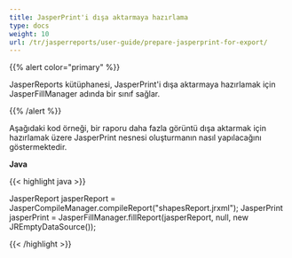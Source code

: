 ```yaml
---
title: JasperPrint'i dışa aktarmaya hazırlama
type: docs
weight: 10
url: /tr/jasperreports/user-guide/prepare-jasperprint-for-export/
---
```


{{% alert color="primary" %}}

JasperReports kütüphanesi, JasperPrint'i dışa aktarmaya hazırlamak için JasperFillManager adında bir sınıf sağlar.

{{% /alert %}}

Aşağıdaki kod örneği, bir raporu daha fazla görüntü dışa aktarmak için hazırlamak üzere JasperPrint nesnesi oluşturmanın nasıl yapılacağını göstermektedir.

**Java**

{{< highlight java >}}

JasperReport jasperReport = JasperCompileManager.compileReport("shapesReport.jrxml");
JasperPrint jasperPrint = JasperFillManager.fillReport(jasperReport, null, new JREmptyDataSource());

{{< /highlight >}}
